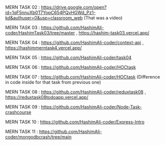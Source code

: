 MERN TASK 02 : https://drive.google.com/open?id=1qF5nnuXb0T7YopC654PQvHGWd_Pz1-kd&authuser=0&usp=classroom_web (That was a video)

MERN TASK 03 : https://github.com/HashimAli-coder/HashimTask03/tree/master  ,  https://hashim-task03.vercel.app/

MERN TASK 04 : https://github.com/HashimAli-coder/context-api               ,  https://hashimmerntask4.vercel.app/

MERN TASK 05 : https://github.com/HashimAli-coder/task04

MERN TASK 06 : https://github.com/HashimAli-coder/HOCtask

MERN TASK 07 : https://github.com/HashimAli-coder/HOCtask (Difference in code inside for that task from previous one)

MERN TASK 08 : https://github.com/HashimAli-coder/reduxtask08               ,  https://reduxtask08todoapp.vercel.app/

MERN TASK 09 : https://github.com/HashimAli-coder/Node-Task-crashcourse

MERN TASK 10 : https://github.com/HashimAli-coder/Express-Intro

MERN TASK 11 : https://github.com/HashimAli-coder/mongodbcrash/tree/main
